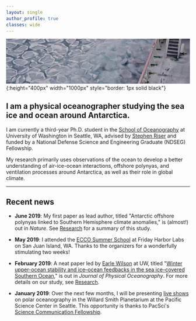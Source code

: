 ```yaml
---
layout: single
author_profile: true
classes: wide
---
```


![Sailing through sea ice](/assets/images/Pancake_ice.jpg){:height="400px" width="1000px" style="border: 1px solid black"}

## I am a physical oceanographer studying the sea ice and ocean around Antarctica.

I am currently a third-year Ph.D. student in the [School of Oceanography](https://www.ocean.washington.edu) at University of Washington in Seattle, WA, advised by [Stephen Riser](https://environment.uw.edu/faculty/stephen-riser/) and funded by a National Defense Science and Engineering Graduate (NDSEG) Fellowship.

My research primarily uses observations of the ocean to develop a better understanding of air-ice-ocean interactions, offshore polynyas, and ventilation processes around Antarctica, as well as their role in global climate.

---

## Recent news

* **June 2019**: My first paper as lead author, titled "Antarctic offshore polynyas linked to Southern Hemisphere climate anomalies," is (almost!) out in *Nature*. See [Research](/research/) for a summary of this study.

<!--
	SUBSTITUTE IN THIS LINK: [Antarctic offshore polynyas linked to Southern Hemisphere climate anomalies](https://www.nature.com/articles/s41586-019-1294-0)
-->

* **May 2019**: I attended the [ECCO Summer School](https://www.eccosummerschool.org) at Friday Harbor Labs on San Juan Island, WA. Thanks to the organizers for a wonderfully stimulating two weeks!

* **February 2019**: A neat paper led by [Earle Wilson](https://scholar.google.com/citations?user=UHSYElEAAAAJ&hl=en) at UW, titled "[Winter upper-ocean stability and ice&ndash;ocean feedbacks in the sea ice&ndash;covered Southern Ocean](https://journals.ametsoc.org/doi/abs/10.1175/JPO-D-18-0184.1)," is out in *Journal of Physical Oceanography*. For more details on our study, see [Research](/research/).

* **January 2019**: Over the next few months, I will be presenting [live shows](https://www.pacificsciencecenter.org/events/planetarium-polar-300/) on polar oceanography in the Willard Smith Planetarium at the Pacific Science Center in Seattle. This opportunity is thanks to PacSci's [Science Communication Fellowship](https://www.pacificsciencecenter.org/fellowship/).